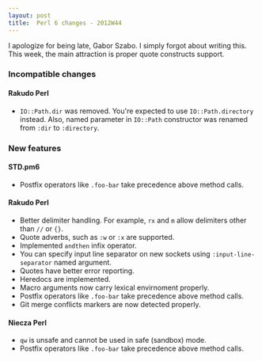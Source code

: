 ```yaml
---
layout: post
title:  Perl 6 changes - 2012W44
---
```

I apologize for being late, Gabor Szabo. I simply forgot about writing
this. This week, the main attraction is proper quote constructs
support.

### Incompatible changes
#### Rakudo Perl
* `IO::Path.dir` was removed. You're expected to use
  `IO::Path.directory` instead. Also, named parameter in `IO::Path`
  constructor was renamed from `:dir` to `:directory`.

### New features
#### STD.pm6
* Postfix operators like `.foo-bar` take precedence above method calls.

#### Rakudo Perl
* Better delimiter handling. For example, `rx` and `m` allow delimiters
  other than `//` or `{}`.
* Quote adverbs, such as `:w` or `:x` are supported.
* Implemented `andthen` infix operator.
* You can specify input line separator on new sockets using
  `:input-line-separator` named argument.
* Quotes have better error reporting.
* Heredocs are implemented.
* Macro arguments now carry lexical envirnoment properly.
* Postfix operators like `.foo-bar` take precedence above method calls.
* Git merge conflicts markers are now detected properly.

#### Niecza Perl
* `qw` is unsafe and cannot be used in safe (sandbox) mode.
* Postfix operators like `.foo-bar` take precedence above method calls.
